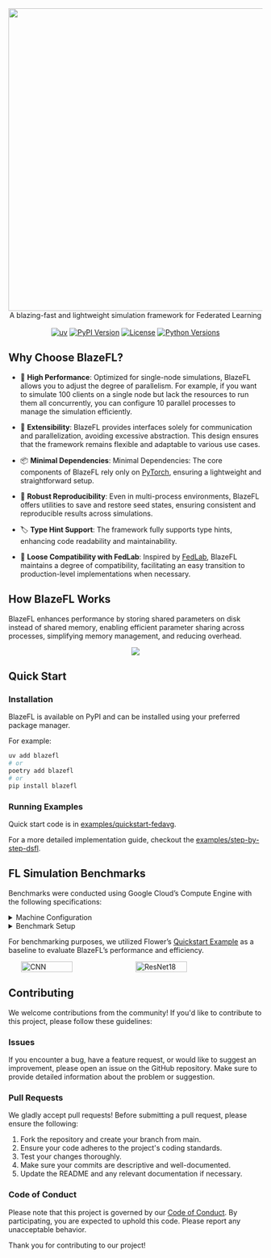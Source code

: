 <div align="center"><img src="https://raw.githubusercontent.com/kitsuyaazuma/BlazeFL/refs/heads/main/docs/imgs/logo.svg" width=600></div>
<div align="center">A blazing-fast and lightweight simulation framework for Federated Learning</div>
<br>
<div align="center">
  <a href="https://github.com/astral-sh/uv"><img src="https://img.shields.io/endpoint?url=https://raw.githubusercontent.com/astral-sh/uv/main/assets/badge/v0.json" alt="uv"></a>
  <a href="https://pypi.python.org/pypi/blazefl"><img src="https://img.shields.io/pypi/v/blazefl" alt="PyPI Version"></a>
  <a href="https://pypi.python.org/pypi/blazefl"><img src="https://img.shields.io/pypi/l/blazefl" alt="License"></a>
  <a href="https://pypi.python.org/pypi/blazefl"><img src="https://img.shields.io/pypi/pyversions/blazefl" alt="Python Versions"></a>
</div>


## Why Choose BlazeFL?

- 🚀 **High Performance**: Optimized for single-node simulations, BlazeFL allows you to adjust the degree of parallelism. For example, if you want to simulate 100 clients on a single node but lack the resources to run them all concurrently, you can configure 10 parallel processes to manage the simulation efficiently. 

- 🔧 **Extensibility**: BlazeFL provides interfaces solely for communication and parallelization, avoiding excessive abstraction. This design ensures that the framework remains flexible and adaptable to various use cases.

- 📦 **Minimal Dependencies**: Minimal Dependencies: The core components of BlazeFL rely only on [PyTorch](https://github.com/pytorch/pytorch), ensuring a lightweight and straightforward setup. 

- 🔄 **Robust Reproducibility**: Even in multi-process environments, BlazeFL offers utilities to save and restore seed states, ensuring consistent and reproducible results across simulations.

- 🏷️ **Type Hint Support**: The framework fully supports type hints, enhancing code readability and maintainability.

- 🔗 **Loose Compatibility with FedLab**: Inspired by [FedLab](https://github.com/SMILELab-FL/FedLab), BlazeFL maintains a degree of compatibility, facilitating an easy transition to production-level implementations when necessary.

## How BlazeFL Works

BlazeFL enhances performance by storing shared parameters on disk instead of shared memory, enabling efficient parameter sharing across processes, simplifying memory management, and reducing overhead.

<div align="center"><img src="https://raw.githubusercontent.com/kitsuyaazuma/BlazeFL/refs/heads/main/docs/imgs/architecture.png"></div>

## Quick Start

### Installation

BlazeFL is available on PyPI and can be installed using your preferred package manager.
 
For example:

```bash
uv add blazefl
# or
poetry add blazefl
# or
pip install blazefl
```

### Running Examples

Quick start code is in [examples/quickstart-fedavg](https://github.com/kitsuyaazuma/BlazeFL/tree/main/examples/quickstart-fedavg).

For a more detailed implementation guide, checkout the [examples/step-by-step-dsfl](https://github.com/kitsuyaazuma/BlazeFL/tree/main/examples/step-by-step-dsfl).


## FL Simulation Benchmarks

Benchmarks were conducted using Google Cloud’s Compute Engine with the following specifications:

<details>
<summary> Machine Configuration</summary>

- Machine Type: [a2-highgpu-1g](https://cloud.google.com/compute/docs/gpus#a2-standard) (vCPU count: 12, VM memory: 85 GB)
- CPU Platform: Intel Cascade Lake
- GPU: 1 x NVIDIA A100 40GB
- Boot Disk: 250 GB SSD
</details>


<details>
<summary> Benchmark Setup</summary>

- Algorithm: [FedAvg](https://proceedings.mlr.press/v54/mcmahan17a)
- Dataset: [CIFAR-10](https://www.cs.toronto.edu/~kriz/cifar.html)
- Number of Clients: 100
- Communication Rounds: 5
- Local Training: 5 epochs, Learning Rate: 0.1, Batch Size: 50
- Role
  -	Server: Aggregation
  -	Clients: Training and Evaluation (80% training, 20% evaluation)
- Models
  - [CNN](https://pytorch.org/tutorials/beginner/blitz/cifar10_tutorial.html) (size: 0.24 MB)
  - [ResNet18](https://pytorch.org/vision/main/models/generated/torchvision.models.resnet18.html) (size: 44.59 MB)

</details>

For benchmarking purposes, we utilized Flower’s [Quickstart Example](https://github.com/adap/flower/tree/main/examples/quickstart-pytorch) as a baseline to evaluate BlazeFL’s performance and efficiency.

<div style="display: flex; justify-content: center; align-items: center;">
  <img src="https://raw.githubusercontent.com/kitsuyaazuma/BlazeFL/refs/heads/main/docs/imgs/benchmark_cnn.png" alt="CNN" width="45%" />
  <img src="https://raw.githubusercontent.com/kitsuyaazuma/BlazeFL/refs/heads/main/docs/imgs/benchmark_resnet18.png" alt="ResNet18" width="45%" />
</div>


## Contributing

We welcome contributions from the community! If you'd like to contribute to this project, please follow these guidelines:

### Issues

If you encounter a bug, have a feature request, or would like to suggest an improvement, please open an issue on the GitHub repository. Make sure to provide detailed information about the problem or suggestion.

### Pull Requests

We gladly accept pull requests! Before submitting a pull request, please ensure the following:

1. Fork the repository and create your branch from main.
2. Ensure your code adheres to the project's coding standards.
3. Test your changes thoroughly.
4. Make sure your commits are descriptive and well-documented.
5. Update the README and any relevant documentation if necessary.

### Code of Conduct

Please note that this project is governed by our [Code of Conduct](https://github.com/kitsuyaazuma/BlazeFL/blob/main/CODE_OF_CONDUCT.md). By participating, you are expected to uphold this code. Please report any unacceptable behavior.

Thank you for contributing to our project!

